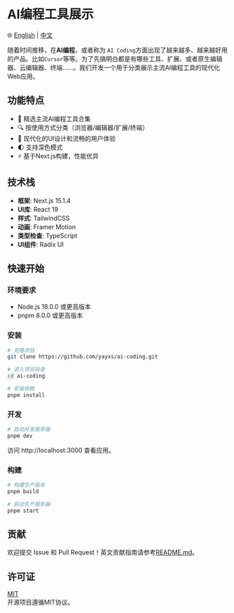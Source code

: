 # AI编程工具展示

🌐 [English](README.md) | [中文](README.zh-CN.md)

随着时间推移，在**AI编程**，或者称为 `AI Coding`方面出现了越来越多、越来越好用的产品。比如`Cursor`等等。为了先搞明白都是有哪些工具、扩展、或者原生编辑器、云编辑器、终端……。我们开发一个用于分类展示主流AI编程工具的现代化Web应用。

## 功能特点

- 🎯 精选主流AI编程工具合集
- 🔍 按使用方式分类（浏览器/编辑器/扩展/终端）
- 💫 现代化的UI设计和流畅的用户体验
- 🌓 支持深色模式
- ⚡ 基于Next.js构建，性能优异

## 技术栈

- **框架**: Next.js 15.1.4
- **UI库**: React 19
- **样式**: TailwindCSS
- **动画**: Framer Motion
- **类型检查**: TypeScript
- **UI组件**: Radix UI

## 快速开始

### 环境要求

- Node.js 18.0.0 或更高版本
- pnpm 8.0.0 或更高版本

### 安装

```bash
# 克隆项目
git clone https://github.com/yayxs/ai-coding.git

# 进入项目目录
cd ai-coding

# 安装依赖
pnpm install
```

### 开发

```bash
# 启动开发服务器
pnpm dev
```

访问 http://localhost:3000 查看应用。

### 构建

```bash
# 构建生产版本
pnpm build

# 启动生产服务器
pnpm start
```

## 贡献

欢迎提交 Issue 和 Pull Request！英文贡献指南请参考[README.md](README.md)。

## 许可证

[MIT](LICENSE)  
开源项目遵循MIT协议。
